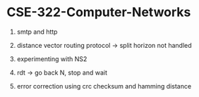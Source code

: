 # CSE-322-Computer-Networks

1. smtp and http

2. distance vector routing protocol -> split horizon not handled

3. experimenting with NS2

4. rdt -> go back N, stop and wait 

5. error correction using crc checksum and hamming distance
